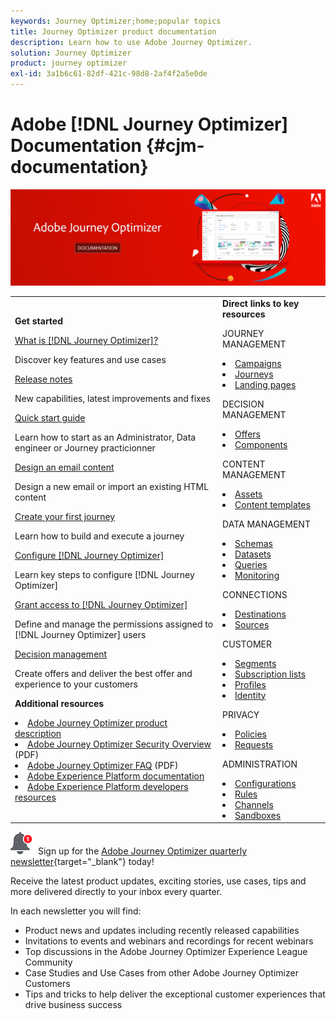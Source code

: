 ```yaml
---
keywords: Journey Optimizer;home;popular topics
title: Journey Optimizer product documentation
description: Learn how to use Adobe Journey Optimizer.
solution: Journey Optimizer
product: journey optimizer
exl-id: 3a1b6c61-82df-421c-98d8-2af4f2a5e0de
---
```

# Adobe [!DNL Journey Optimizer] Documentation {#cjm-documentation}

![](using/assets/do-not-localize/banner-cjm.jpg) 

<table style="table-layout:fixed">
<tr style="border: 0;">
  <td>
    <div><strong>Get started</strong>
    </div>
    <p>
    <em></em>
    <p>
    <div>
      <a href="using/start/get-started.md">What is [!DNL Journey Optimizer]?</a>
    </div>
    <p>Discover key features and use cases
    <p>
    <div>
      <a href="using/rn/release-notes.md">Release notes</a>
    </div>
    <p>New capabilities, latest improvements and fixes
   <p>
    <div>
      <a href="using/start/quick-start.md">Quick start guide</a>
    </div>
    <p>
    Learn how to start as an Administrator, Data engineer or Journey practicionner
    <p>
    <p>
    <div>
      <a href="using/email/get-started-email-design.md">Design an email content</a>
    </div>
    <p>
    Design a new email or import an existing HTML content
    <p>
    <div>
    <a href="using/building-journeys/journey-gs.md">Create your first journey</a>
    </div>
    <p>Learn how to build and execute a journey
    <p>
    <div>
    <a href="using/configuration/get-started-configuration.md">Configure [!DNL Journey Optimizer]</a>
    </div>
    <p>Learn key steps to configure [!DNL Journey Optimizer]
    <p>
    <div>
    <a href="using/administration/permissions-overview.md">Grant access to [!DNL Journey Optimizer]</a>
    </div>
    <p>Define and manage the permissions assigned to [!DNL Journey Optimizer] users
    <p>
    <div>
    <a href="using/offers/get-started/starting-offer-decisioning.md">Decision management</a>
    </div>
    <p>Create offers and deliver the best offer and experience to your customers
    <p>
    <p>
    <div><strong>Additional resources</strong>
    </div>
    <p>
    <p>
    <div>
    <li>
      <a href="https://helpx.adobe.com/legal/product-descriptions/adobe-journey-optimizer.html" target="_blank">Adobe Journey Optimizer product description</a>
    </li>
    </div>
    <div>
    <li>
      <a href="https://www.adobe.com/content/dam/cc/en/security/pdfs/AJO_SecurityOverview.pdf" target="_blank">Adobe Journey Optimizer Security Overview</a> (PDF)
    </li>
    </div>
    <div>
    <li>
      <a href="https://experienceleague.adobe.com/docs/journey-optimizer/assets/AJO-FAQ.pdf" target="_blank">Adobe Journey Optimizer FAQ</a> (PDF)
    </li>
    </div>
    <div>
    <li>
      <a href="https://experienceleague.adobe.com/docs/experience-platform/landing/home.html" target="_blank">Adobe Experience Platform documentation</a>
    </li>
    </div>
    <div>
      <li>
      <a href="https://www.adobe.com/experience-platform/documentation-and-developer-resources.html" target="_blank">Adobe Experience Platform developers resources</a>
    </li>
    </div>
  </td>
   <td>
   <div><strong>Direct links to key resources</strong>
    </div>
    <p>
    <em></em>
    <p>
    <p>JOURNEY MANAGEMENT</p>
    <li>
      <a href="using/campaigns/get-started-with-campaigns.md">Campaigns</a>
    </li>
        <li>
      <a href="using/building-journeys/journey-gs.md">Journeys</a>
    </li>
    <li>
      <a href="using/landing-pages/get-started-lp.md">Landing pages</a>
    </li>
    <p>
    <p>DECISION MANAGEMENT</p>
    <li>
      <a href="using/offers/get-started/starting-offer-decisioning.md">Offers</a>
    </li>
     <li>
      <a href="using/offers/offer-library/key-steps.md">Components</a>
    </li>
    <p>
    <p>CONTENT MANAGEMENT</p>
    <li>
      <a href="using/email/assets-essentials.md">Assets</a>
    </li>
    <li>
      <a href="using/email/content-templates.md">Content templates</a>
    </li>
    <p>
    <p>DATA MANAGEMENT</p>
    <li>
      <a href="using/data/get-started-schemas.md">Schemas</a>
    </li>
     <li>
      <a href="using/data/get-started-datasets.md">Datasets</a>
    </li>
        <li>
      <a href="using/data/get-started-queries.md">Queries</a>
    </li>
     <li>
      <a href="https://experienceleague.adobe.com/docs/experience-platform/ingestion/quality/monitor-data-ingestion.html" target="_blank">Monitoring</a>
    </li>
    <p>
    <p>CONNECTIONS</p>
      <li>
      <a href="using/data/get-started-datasets.md">Destinations</a>
    </li>
    <li>
      <a href="using/start/get-started-sources.md">Sources</a>
    </li>
    <p>
    <p>CUSTOMER</p>
    <li>
      <a href="using/segment/about-segments.md">Segments</a>
    </li>
    </li>
    <li>
      <a href="using/landing-pages/subscription-list.md">Subscription lists</a>
    </li>     
    <li>
      <a href="using/segment/get-started-profiles.md">Profiles</a>
    </li>
    <li>
      <a href="using/segment/get-started-identity.md">Identity</a>
    </li>
    <p>
    <p>PRIVACY</p>
    <li>
      <a href="https://experienceleague.adobe.com/docs/experience-platform/privacy/home.html" target="_blank">Policies</a>
    </li>
    <li>
      <a href="https://experienceleague.adobe.com/docs/experience-platform/privacy/ui/user-guide.html"target="_blank">Requests</a>
    </li>
    <p>
    <p>ADMINISTRATION</p>
    <li>
      <a href="using/configuration/about-data-sources-events-actions.md">Configurations</a>
    </li>
    <li>
      <a href="using/configuration/frequency-rules.md">Rules</a>
    </li>
    <li>
      <a href="using/configuration/get-started-configuration.md">Channels</a>
    </li>
     <li>
      <a href="using/administration/sandboxes.md">Sandboxes</a>
    </li>
  </td>
</tr>
</table>


![Newsletter](using/assets/do-not-localize/nl-icon.png) Sign up for the [Adobe Journey Optimizer quarterly newsletter](https://www.adobe.com/subscription/Adobe_Journey_Optimizer_NL.html){target="_blank"} today!

Receive the latest product updates, exciting stories, use cases, tips and more delivered directly to your inbox every quarter. 

In each newsletter you will find:
* Product news and updates including recently released capabilities
* Invitations to events and webinars and recordings for recent webinars
* Top discussions in the Adobe Journey Optimizer Experience League Community 
* Case Studies and Use Cases from other Adobe Journey Optimizer Customers
* Tips and tricks to help deliver the exceptional customer experiences that drive business success